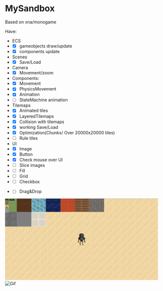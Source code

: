 # MySandbox
Based on xna/monogame

Have:
- ECS
- - [x] gameobjects draw/update
- - [x] components update
- Scenes
- - [x] Save/Load
- Camera
- - [x] Movement/zoom
- Components:
- - [x] Movement
- - [x] PhysicsMovement
- - [x] Animation
- - [ ] StateMachine animation
- Tilemaps
- - [x] Animated tiles
- - [x] LayeredTilemaps
- - [x] Collision with tilemaps
- - [x] working Save/Load
- - [x] Optimization(Chunks/ Over 20000x20000 tiles)
- - [ ] Rule tiles
- UI
- - [x] Image
- - [x] Button
- - [x] Check mouse over UI
- - [ ] Slice images
- - [ ] Fill
- - [ ] Grid
- - [ ] Checkbox
- - [ ] Drag&Drop


![Screenshot](/Screenshots/Screenshot.png)
![Gif](/Screenshots/screen.gif)
